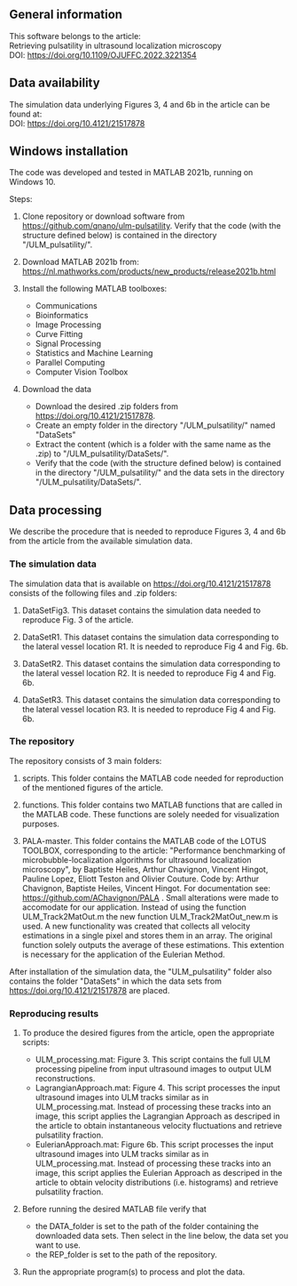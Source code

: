 General information
---
This software belongs to the article:\
Retrieving pulsatility in ultrasound localization microscopy\
DOI: https://doi.org/10.1109/OJUFFC.2022.3221354

Data availability
---
The simulation data underlying Figures 3, 4 and 6b in the article can be found at:\
DOI: https://doi.org/10.4121/21517878

Windows installation
---
The code was developed and tested in MATLAB 2021b, running on Windows 10.

Steps:

1. Clone repository or download software from https://github.com/qnano/ulm-pulsatility. Verify that the code (with the structure defined below) is contained in the directory "/ULM_pulsatility/".

2. Download MATLAB 2021b from: https://nl.mathworks.com/products/new_products/release2021b.html

3. Install the following MATLAB toolboxes:
    - Communications
    - Bioinformatics
    - Image Processing
    - Curve Fitting
    - Signal Processing
    - Statistics and Machine Learning
    - Parallel Computing
    - Computer Vision Toolbox


4. Download the data
    - Download the desired .zip folders from https://doi.org/10.4121/21517878. 
    - Create an empty folder in the directory "/ULM_pulsatility/" named "DataSets"
    - Extract the content (which is a folder with the same name as the .zip) to "/ULM_pulsatility/DataSets/".
    - Verify that the code (with the structure defined below) is contained in the directory "/ULM_pulsatility/" and the data sets in the directory "/ULM_pulsatility/DataSets/".

Data processing
---
We describe the procedure that is needed to reproduce Figures 3, 4 and 6b from the article from the available simulation data.

### The simulation data

The simulation data that is available on https://doi.org/10.4121/21517878 consists of the following files and .zip folders:

1. DataSetFig3. This dataset contains the simulation data needed to reproduce Fig. 3 of the article. 

2. DataSetR1. This dataset contains the simulation data corresponding to the lateral vessel location R1. It is needed to reproduce Fig 4 and Fig. 6b. 

3. DataSetR2. This dataset contains the simulation data corresponding to the lateral vessel location R2. It is needed to reproduce Fig 4 and Fig. 6b. 

4. DataSetR3. This dataset contains the simulation data corresponding to the lateral vessel location R3. It is needed to reproduce Fig 4 and Fig. 6b. 

### The repository

The repository consists of 3 main folders:

1. scripts. This folder contains the MATLAB code needed for reproduction of the mentioned figures of the article.

2. functions. This folder contains two MATLAB functions that are called in the MATLAB code. These functions are solely needed for visualization purposes.

3. PALA-master. This folder contains the MATLAB code of the LOTUS TOOLBOX, corresponding to the article: "Performance benchmarking of microbubble-localization algorithms for ultrasound localization microscopy", by Baptiste Heiles, Arthur Chavignon, Vincent Hingot, Pauline Lopez, Eliott Teston and Olivier Couture. Code by: Arthur Chavignon, Baptiste Heiles, Vincent Hingot. For documentation see: https://github.com/AChavignon/PALA . Small alterations were made to accomodate for our application. Instead of using the function ULM_Track2MatOut.m the new function ULM_Track2MatOut_new.m is used. A new functionality was created that collects all velocity estimations in a single pixel and stores them in an array. The original function solely outputs the average of these estimations. This extention is necessary for the application of the Eulerian Method.

After installation of the simulation data, the "ULM_pulsatility" folder also contains the folder "DataSets" in which the data sets from https://doi.org/10.4121/21517878 are placed.
### Reproducing results

1. To produce the desired figures from the article, open the appropriate scripts:
   - ULM_processing.mat: Figure 3. This script contains the full ULM processing pipeline from input ultrasound images to output ULM reconstructions.
   - LagrangianApproach.mat: Figure 4. This script processes the input ultrasound images into ULM tracks similar as in ULM_processing.mat. Instead of processing these tracks into an image, this script applies the Lagrangian Approach as descriped in the article to obtain instantaneous velocity fluctuations and retrieve pulsatility fraction. 
   - EulerianApproach.mat: Figure 6b. This script processes the input ultrasound images into ULM tracks similar as in ULM_processing.mat. Instead of processing these tracks into an image, this script applies the Eulerian Approach as descriped in the article to obtain velocity distributions (i.e. histograms) and retrieve pulsatility fraction. 

2. Before running the desired MATLAB file verify that 
   - the DATA_folder is set to the path of the folder containing the downloaded data sets. Then select in the line below, the data set you want to use.
   - the REP_folder is set to the path of the repository.

3. Run the appropriate program(s) to process and plot the data.